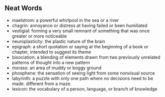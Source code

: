 ## Neat Words

- maelstrom: a powerful whirlpool in the sea or a river
- chagrin: annoyance or distress at having failed or been humiliated
- vestigial: forming a very small remnant of something that was once greater or more noticeable
- neuroplasticity: the plastic nature of the brain
- epigraph: a short quotation or saying at the beginning of a book or chapter, intended to suggest its theme
- bisociation: a blending of elements drawn from two previously unrelated patterns of thought into a new pattern
- morass: an area of muddy or boggy ground
- phosphene: the sensation of seeing light from some nonvisual source
- labyrinth: a puzzle with only one path where no decisions need to be made. different from a maze.
- lexicon: the vocabulary of a person, language, or branch of knowledge
